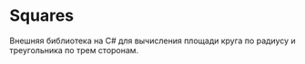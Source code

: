 # Squares

Внешняя библиотека на С# для вычисления площади круга по радиусу и треугольника по трем сторонам.